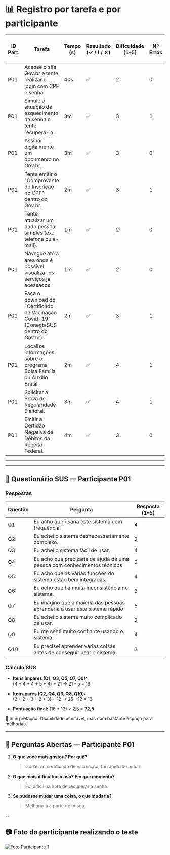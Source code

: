 # 📊 Registro por tarefa e por participante

| ID Part. | Tarefa | Tempo (s) | Resultado (✓ / ! / ✗) | Dificuldade (1–5) | Nº Erros | Nº Pedidos de Ajuda | Observações |
|----------|--------|-----------|------------------------|-------------------|----------|---------------------|-------------|
| P01      | Acesse o site Gov.br e tente realizar o login com CPF e senha.     |    40s       |         ✅               |  2                 |     0     |       0              |    -         |
| P01      | Simule a situação de esquecimento da senha e tente recuperá-la.     |    3m       |         ✅               |     3              |   1       |     1                |      -       |
| P01      | Assinar digitalmente um documento no Gov.br.     |   3m        |            ✅            |    3               |      0    |          0           |    -         |
| P01      | Tente emitir o "Comprovante de Inscrição no CPF" dentro do Gov.br.     |     2m      |      ✅                  |        3           |     1     |          0           |     -        |
| P01      | Tente atualizar um dado pessoal simples (ex.: telefone ou e-mail).     |     1m      |    ✅                    |          2         |      0   |     0             |      -       |
| P01      | Navegue até a área onde é possível visualizar os serviços já acessados.     |      1m     |         ✅               |   2                |      0    |          0           |       -      |
| P01      | Faça o download do "Certificado de Vacinação Covid-19" (ConecteSUS dentro do Gov.br).    |      2m     |     ✅                   |       3            | 1         |         0            |      -       |
| P01      | Localize informações sobre o programa Bolsa Família ou Auxílio Brasil.     |    2m       |         ✅               |        4           |      1    |            0         |          -   |
| P01      | Solicitar a Prova de Regularidade Eleitoral.     |      3m     |           ✅             |      4             |      1    |        1             |    -         |
| P01      | Emitir a Certidão Negativa de Débitos da Receita Federal.   |     4m      |        ✅                |           3        |   0       |         0            |         -    |

---

---

## 📝 Questionário SUS — Participante P01

### Respostas
| Questão | Pergunta                                                                 | Resposta (1–5) |
|---------|---------------------------------------------------------------------------|----------------|
| Q1      | Eu acho que usaria este sistema com frequência.                          | 4              |
| Q2      | Eu achei o sistema desnecessariamente complexo.                          | 2              |
| Q3      | Eu achei o sistema fácil de usar.                                        | 4              |
| Q4      | Eu acho que precisaria de ajuda de uma pessoa com conhecimentos técnicos | 2              |
| Q5      | Eu acho que as várias funções do sistema estão bem integradas.           | 4              |
| Q6      | Eu acho que há muita inconsistência no sistema.                          | 3              |
| Q7      | Eu imagino que a maioria das pessoas aprenderia a usar este sistema rápido | 5            |
| Q8      | Eu achei o sistema muito complicado de usar.                             | 2              |
| Q9      | Eu me senti muito confiante usando o sistema.                            | 4              |
| Q10     | Eu precisei aprender várias coisas antes de conseguir usar o sistema.    | 3              |

### Cálculo SUS
- **Itens ímpares (Q1, Q3, Q5, Q7, Q9):**  
  (4 + 4 + 4 + 5 + 4) = 21 → 21 - 5 = 16  

- **Itens pares (Q2, Q4, Q6, Q8, Q10):**  
  (2 + 2 + 3 + 2 + 3) = 12 → 25 - 12 = 13  

- **Pontuação final:** (16 + 13) × 2,5 = **72,5**  

📌 Interpretação: Usabilidade aceitável, mas com bastante espaço para melhorias.

---

## 💬 Perguntas Abertas — Participante P01

1. **O que você mais gostou? Por quê?**  
   > Gostei do certificado de vacinação, foi rápido de achar.

2. **O que mais dificultou o uso? Em que momento?**  
   > Foi difícil na hora de recuperar a senha.  

3. **Se pudesse mudar uma coisa, o que mudaria?**  
   > Melhoraria a parte de busca.  

--


## 📷 Foto do participante realizando o teste

![Foto Participante 1](https://github.com/user-attachments/assets/080b2733-ab0f-4b0a-a173-4b7152265eff) 
